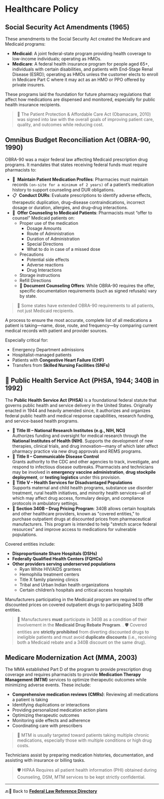 # Healthcare Policy

## Social Security Act Amendments (1965)

These amendments to the Social Security Act created the Medicare and Medicaid programs:

- **Medicaid**: A joint federal-state program providing health coverage to low-income individuals; operating as HMOs.
- **Medicare**: A federal health insurance program for people aged 65+, individuals with certain disabilities, and patients with End-Stage Renal Disease (ESRD); operating as HMOs unless the customer elects to enroll in Medicare Part C where it may act as an HMO or PPO offered by private insurers.

These programs laid the foundation for future pharmacy regulations that affect how medications are dispensed and monitored, especially for public health insurance recipients.

> 🤯 The Patient Protection & Affordable Care Act (Obamacare, 2010) was signed into law with the overall goals of improving patient care, quality, and outcomes while reducing cost.

## Omnibus Budget Reconciliation Act (OBRA-90, 1990)

OBRA-90 was a major federal law affecting Medicaid prescription drug programs. It mandates that states receiving federal funds must require pharmacists to:

- 📄 **Maintain Patient Medication Profiles**: Pharmacies must maintain records `(on-site for a minimum of 2 years)` of a patient’s medication history to support counseling and DUR obligations.
- 📋 **Conduct DURs**: Evaluate prescriptions to identify adverse effects, therapeutic duplication, drug–disease contraindications, incorrect dosage or duration, allergies, and drug–drug interactions.
- 💬 **Offer Counseling to Medicaid Patients**: Pharmacists must “offer to counsel” Medicaid patients on:
  - Proper use of the medication
    - Dosage Amounts
    - Route of Administration
    - Duration of Administration
    - Special Directions
    - What to do in case of a missed dose
  - Precautions
    - Potential side effects
    - Adverse reactions
    - Drug Interactions
  - Storage instructions
  - Refill Directions
  - 📁 **Document Counseling Offers**: While OBRA-90 requires the offer, specific documentation requirements (such as signed refusals) vary by state.

> 📌 Some states have extended OBRA-90 requirements to all patients, not just Medicaid recipients.

A process to ensure the most accurate, complete list of all medications a patient is taking—name, dose, route, and frequency—by comparing current medical records with patient and provider sources.  

Especially critical for:

- Emergency Department admissions
- Hospitalist-managed patients
- Patients with **Congestive Heart Failure (CHF)**
- Transfers from **Skilled Nursing Facilities (SNFs)**

## 🤯 Public Health Service Act (PHSA, 1944; 340B in 1992)

The **Public Health Service Act (PHSA)** is a foundational federal statute that governs public health and service delivery in the United States. Originally enacted in 1944 and heavily amended since, it authorizes and organizes federal public health and medical response capabilities, research funding, and service-based health programs.

- 🤯 **Title III – National Research Institutes (e.g., NIH, NCI)**  
  Authorizes funding and oversight for medical research through the **National Institutes of Health (NIH)**. Supports the development of new therapies, clinical trials, and drug innovation—many of which later affect pharmacy practice via new drug approvals and REMS programs.
- 🤯 **Title II – Communicable Disease Control**  
  Grants authority to the CDC and other agencies to track, investigate, and respond to infectious disease outbreaks. Pharmacists and technicians may be involved in **emergency vaccine administration**, **drug stockpile deployment**, or **testing logistics** under this provision.
- 🤯 **Title V – Health Services for Disadvantaged Populations**  
  Supports maternal and child health programs, substance use disorder treatment, rural health initiatives, and minority health services—all of which may affect drug access, formulary design, and compliance protocols in ambulatory settings.
- 📌 **Section 340B – Drug Pricing Program**: 340B allows certain hospitals and other healthcare providers, known as "covered entities," to purchase outpatient drugs at discounted prices from pharmaceutical manufacturers. This program is intended to help "stretch scarce federal resources" and improve access to medications for vulnerable populations.

Covered entities include:

- **Disproportionate Share Hospitals (DSHs)**
- **Federally Qualified Health Centers (FQHCs)**
- **Other providers serving underserved populations**
  - Ryan White HIV/AIDS grantees
  - Hemophilia treatment centers
  - Title X family planning clinics
  - Tribal and Urban Indian health organizations
  - Certain children’s hospitals and critical access hospitals

Manufacturers participating in the Medicaid program are required to offer discounted prices on covered outpatient drugs to participating 340B entities.

> 🦅 Manufacturers **must** participate in 340B as a condition of their involvement in the **Medicaid Drug Rebate Program**.
> .
> 🛡️ Covered entities are **strictly prohibited** from diverting discounted drugs to ineligible patients and must avoid **duplicate discounts** (i.e., receiving both a Medicaid rebate and a 340B discount on the same drug).

## Medicare Modernization Act (MMA, 2003)

The MMA established Part D of the program to provide prescription drug coverage and requires pharmacists to provide **Medication Therapy Management (MTM)** services to optimize therapeutic outcomes while minimizing adverse events. These include:

- **Comprehensive medication reviews (CMRs)**: Reviewing all medications a patient is taking
- Identifying duplications or interactions
- Providing personalized medication action plans
- Optimizing therapeutic outcomes
- Monitoring side effects and adherence
- Coordinating care with prescribers

> 📌 MTM is usually targeted toward patients taking multiple chronic medications, especially those with multiple conditions or high drug costs.

Technicians assist by preparing medication histories, documentation, and assisting with insurance or billing tasks.

> 🛡️ HIPAA Requires all patient health information (PHI) obtained during Counseling, DSM, MTM services to be kept strictly confidential.
  
---

🔙🔗 Back to [**Federal Law Reference Directory**](./readme.md)
